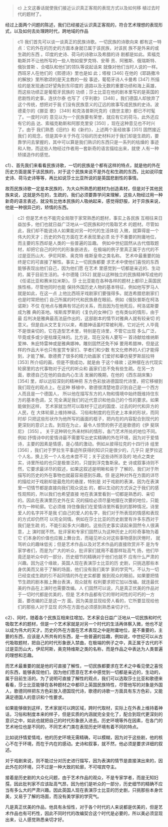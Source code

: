 <blockquote data-pid="uWSi8H0i">c) 上⽂这番话就使我们接近认识真正客观的表现⽅式以及如何移 植过去时代的题材了。 </blockquote><p data-pid="D851mPW9">经过上面两个问题的陈述，我们已经接近认识真正客观的，符合艺术理想的表现形式，以及如何去处理跨时代，跨地域的作品</p><blockquote data-pid="TpknLuzb">c1) 我们⾸先可以谈⼀谈真正的⺠族诗歌。⼀切⺠族的诗歌向来 都有这⼀特点：它的外在的历史的⽅⾯本⾝就已属于该⺠族，对该⺠ 族不是外来的或⽣疏的东⻄ 。印度的史诗、荷⻢的诗歌以及希腊的诗 剧都是如此。索福克勒斯并不让他所写的⼀些⼈物如斐罗克特、安蒂 贡、阿雅斯、俄瑞斯特、俄狄普斯 、合唱队和他们的领队等说起话来 就像对他们当时⼈说的⼀样。⻄班⽛⼈在他们的《熙德诗》⾥也是如 此；塔梭 [346] 在他的《耶路撒冷的解放》⾥所歌颂的是天主教的⼀般 事迹，葡萄⽛诗⼈卡曼希 [347] 所描绘的是发现通过好望⾓到东印度的 道路以及⽆数的重要功绩和海上英雄，⽽这些功绩正是葡萄⽛⺠族的 功绩；莎⼠⽐亚在他的剧本⾥写的是英国的悲剧性的史事，连伏尔泰 也写了《亨利歌》 [348] 。我们德国⼈却放弃了这个传统，想把对于我 们没有⺠族意义的辽远的故事写成⺠族的史诗。波德⻨尔的《挪亚 歌》 [349] 和克洛普斯托克的《救世主歌》都已不时髦了。⼀度时兴的 意⻅以为⼀个⺠族要有荣誉，就应有它的荷⻢，此外还应有它的品 达、索福克勒斯和阿那克⾥安 [350] ，现在这种意⻅也不时兴了。由于 我们熟悉《旧约》和《新约》，上述两个圣经故事 [351] 固然接近我们 的观念，但是其中关于外在习俗的历史材料对于我们却是⽣疏的，要 靠学问去掌握的，其中可以算是我们熟识的东⻄只是⼀系列的枯燥的 事迹和⼈物，⽽这些⼈物经过作者⽤⼀套新奇的语⾔描绘出来，就使 ⼈有⼀种矫揉造作的感觉。</blockquote><p data-pid="Ne0Bv7vz">c1）、首先我们来看看民族诗歌，一切的民族是个都有这样的特点，就是他的外在历史方面是属于该民族的，对于这个民族来说不是外在和生疏的东西，比如说印度史诗、荷马史诗等等，再比如说莎士比亚所说的是英国悲剧性的事情。</p><p data-pid="OJdfbZpM">故而民族诗歌一定是本民族的，为大众所熟悉的题材为创造素材，但是对于其他民族来说，这就是外在的，生疏的，我们必须要靠学问来理解，这些人物经过用一种新奇的语言表述，就没有比他本民族的人吸纳起来，感觉得舒服，对于异族来说，他是一种很异己的，矫情的东西。</p><blockquote data-pid="eBDaybhc">c2) 但是艺术也不能完全局限于家常熟悉的题材，事实上各⺠族 互相往来⽇益加多，他们也就⽇益⼴泛地从⼀切⺠族和时代吸取艺术 的题材。尽管如此，我们却不能说诗⼈如果能对另⼀时代的⽣活体验 ⼊微，就算得是⼀个伟⼤的天才；历史的外在⽅⾯在艺术表现⾥必须 处于不重要的附庸地位，⽽主要的东⻄却是⼈类的⼀些普遍的旨趣。 例如中世纪固然从古代借取题材，却把它⾃⼰的时代的形象嵌进去， 在极端的例⼦⾥真正属于古代的不过是亚历⼭⼤、伊尼阿斯、奥克特 维斯皇帝之类名称。 艺术中最重要的始终是它的可直接了解性。事实上⼀切⺠族都要 求艺术中使他们喜悦的东⻄能够表现出他们⾃⼰，因为他们愿 在艺术 ⾥感觉到⼀切都是亲近的、⽣动的，属于⽬前⽣活的。卡尔德隆 [352] 就是以这种独⽴的⺠族精神写成他的《任诺⽐亚和赛⽶拉⽶斯》。莎 ⼠⽐亚能在各种各样的题材上都印上英国⺠族性格，尽管他同时也能 保持外国历史⼈物的基本特征，例如他写罗⻢⼈就是如此，在这⼀点 上他⽐⻄班⽛戏剧家们要强得多。就连希腊悲剧家们也是时常把他们 ⾃⼰所属的时代和⺠族悬在眼前。例如《俄狄普斯在柯洛诺斯》不仅 在地点与雅典有邻近的关系，⽽且因为在他死后，柯洛诺斯要成为雅 典的圣地。埃斯库罗斯的《复仇的⼥神们》也有类似的情形，由于最 后判决是雅典最⾼法庭作出的，这部剧本的情节对雅典⼈就有较亲切 的意义。但是⾃从⽂艺复兴以来，希腊神话虽时常被利⽤，它对近代 ⼈毕竟不是很亲切的，它在造型艺术⾥，特别是在诗⾥，不管它出现 多么⼴泛，毕竟或多或少是枯燥⽆味的。⽐⽅说，现在没有⼈要写⼀ ⾸诗献给维纳斯爱神、朱庇特雷神或是雅典娜神。雕刻固然还免不掉 要⽤希腊神，但是这样的作品⼤半也只有鉴赏专家们、学者们和少数 有⽂化修养的⼈们才能得到，才能了解。歌德费了很多的精⼒劝画家 们爱好和摹仿斐罗斯屈拉特 [353] 所介绍的画，但是不很成功，就是由 于这个缘故；这种摆在古代现实轮廓⾥的古代事物对于近代的听众和 画家们总不免有些⽣疏。在另⼀⽅⾯，歌德⾃⼰在他的⾃由内⼼⽣活 发展的晚期，在他的《⻄东胡床集》 [354] ⾥，却以远较深刻的精神把 东⽅⾊彩放进德国现代诗⾥，把它移植到我们现在的观点上。在这种 移植中，歌德很清楚地意识到⾃⼰是⼀个⻄⽅⼈⽽且是⼀个德国⼈， 所以他在描写东⽅的⼈物和情境中始终既维持住东⽅的基本⾊调，⼜ 完全满⾜我们的近代意识和他⾃⼰的个性的要求。如果能做到这样， 艺术家就当然可以取材于辽远的国度、过去的时代和异⽅的⼈⺠，在 ⼤体轮廓上维持神话、习俗和制度的在历史上本来的形状，⽽同时却 只把这些形状作为他所写的画⾯的框⼦，把内在的内容配合到现代的 更深刻的意识上去。到现在为⽌，最令⼈惊赞的例⼦还是歌德的《伊 斐琪尼》 [355] 。 关于这种转化外来材料的情形，各门艺术所处的地位不同。例如 抒情诗中的爱情诗最不需要写出史实精确的外在环境，因为对于爱情 诗，主要的因素是情感，是⼼情的激动。例如从彼得拉克的⼗四⾏诗 组⾥ [356] ，我们对于罗拉⽣平事迹所获得的知识只是很少的，⼏乎只 是罗拉这个⼈名，换上另⼀个⼈名也未尝不可；关于这些诗所涉及的 地点之类史实，诗⾥所给的也只是极普泛的，只提到浮克鲁斯泉。史 诗或叙事诗则不然，它要求最详尽的叙述，如果这叙述是明晰和易于 了解的，我们对于所描写的历史的外在事物也就最容易感到乐趣。但 是这种对外在⽅⾯的详尽的描绘对于戏剧却是最危险的悬崖，特别是 对于戏剧的表演，因为在表演⾥⼀切情节都是直接向我们观众说出 的，都以⽣动的⽅式诉之于我们的感性观照的，所以我们也希望直接 地在表演⾥看到⼀切都是熟悉的、亲切的。因此在表演⾥历史外在实 况的描绘必须尽量地摆在次要的地位，只能作为⼀种轮廓。它必须维 持住像我们在爱情诗⾥所看到的那种情况，诗⾥爱⼈的名字并不是我 们⾃⼰的爱⼈的名字，我们对于所表现的情感和表现的⽅式却仍然可 以完全同情。例如在莎⼠⽐亚的历史剧⾥有许多东⻄对于我们是⽣疏 的，不能引起多⼤兴趣的。这些历史事实读起来固然令⼈很满意，上 演时就不然。批评家和专家们固然认为这种历史上的珍奇事物为着它 们本⾝的价值也应搬上舞台去，⽽碰⻅听众对这些事物感到厌倦时， 就骂听众的趣味低劣；但是艺术作品以及对艺术作品的直接欣赏并不 是为专家学者们，⽽是为⼴⼤的听众，批评家们就⽤不着那样趾⾼⽓ 扬，他们毕竟还是听众中的⼀部分，历史细节的精确对于他们也就不 应有什么严肃的兴趣。因为这个缘故，英国⼈现在表演莎⼠⽐亚的历 史剧，只挑选那些本⾝优美⽽⼜易于了解的场⾯，他们没有我们美学 家的学究⽓，不认为⼀切已经变成⽣疏的引不起同情的外在史实都要 搬到观众的眼前。如果要把情节⽣疏的剧本搬上舞台表演，观众就有 权利要求把它加以改编。就连最优美的作品在上演时也需要改编。⼈ 们固然可以说，凡是真正优美的作品对于⼀切时代都是优美的，但是 艺术作品都有它的带时间性的可朽的⼀⽅⾯，要改编的正是这⼀⽅ ⾯。因为美是显现给旁⼈看的，它所要显现给他们的那些⼈对于显现 的外在⽅⾯也必须感到熟悉亲切才⾏。 </blockquote><p data-pid="bGaKDTJm">c2）、同时，随着各个民族互相来往增加，艺术家会日益广泛地从一切民族和时代吸取艺术的题材，但是一个艺术家就是对另一个时代的生活再体察入微，他也不足以成为伟大的天才。历史的外在方面在艺术表现之中是附庸地位，是不重要的，主要的东西，应该是人所共有的东西，是一些普遍的旨趣，例如说，中世纪可以从古代吸取题材，把自己的时代形象嵌入禁曲，在极端的例子之中，真正属于古代的不过是亚历山大，伊尼阿斯，奥克特维斯之类的名称，而是作品之中表达为人类普遍的理想和志趣。</p><p data-pid="oE8izw6G">而艺术最重要的就是他的可直接了解性，一切民族都要求在艺术之中看见使之喜悦的东西，能够表现他们，因为他们愿意在艺术中感觉到一切都是亲近的，生动的，属于目前生活的。为了说明可直接了解性的观点，我们可以选取莎士比亚和歌德来看看，莎士比亚能够在各种题材之中都印上英国民族特性，尽管他写的对象是外国人，歌德同样把东方色彩放入德国现代诗，歌德的诗歌一方面具有东方色彩，又能满足德国人的意识和个性要求。</p><p data-pid="mvhFyzhG">如果能够做到这样，艺术家就可以跨区域，跨时代取材，实际上在外表上维持着神话，习俗和制度本来的样子，但是实质的内涵就完全变化了，配合到现代更深刻的意识之中，如此也就把自己的时代形象嵌入进去。历史环境等外在因素，在各门的艺术地位也是不同的，不同艺术门类在表现历史环境有着不同的特点。</p><p data-pid="MnwFp5yw">比如说抒情爱情戏，他的历史环境无需精确，可以模糊，因为对于这些剧，他的核心不在于环境，而在于内在的感动。史诗和叙事，就不然，他必须是要求详细的叙述。</p><p data-pid="-kkPt7EX">对于戏剧来说，则不能过分对历史进行描写，因为表演的情节是直接演出来的，因此外在的环境，只不过是一种大致的轮廓，不可喧宾夺主。</p><p data-pid="6X3deU2E">接着是历史剧的大众化问题，由于艺术作品的观众，不是专家学者，而是无知妇孺，因此批判家不应该趾高气昂，因为他们是听众的一部分，历史细节的精确不应当有多么大的严肃兴趣。因此英国人现在表演莎士比亚的历史剧，只挑那些本身优美，又易于了解的场面，而没有美学家的学究气。</p><p data-pid="H9inUXV-">凡是真正优美的作品，他具有永恒性，对于各个时代的人来说都是优美的，但是艺术作品也有可朽性，因此不同时代的改编契合这个时代是必要的，所以美必须显现出来，让人感觉熟悉亲切才好。</p><p></p>